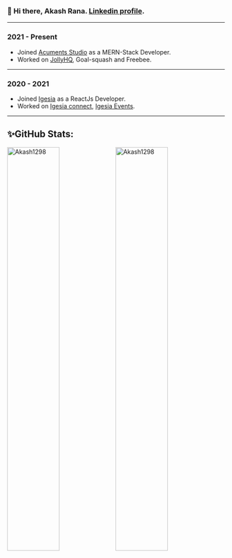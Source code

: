 ###  👋 Hi there, Akash Rana. [Linkedin profile](https://www.linkedin.com/in/akash-rana-b485871aa/).

---------
### 2021 - Present

-   Joined  [Acuments Studio](https://acuments.com/)  as a MERN-Stack Developer.
-   Worked on [JollyHQ](https://www.jollyhq.com/), Goal-squash and Freebee.

----------

### 2020 - 2021

-   Joined  [Igesia](https://igesia.co/)  as a ReactJs Developer.
-   Worked on [Igesia connect](https://console.igesia.co/), [Igesia Events](https://igesia.co/events).

----------

## ✨GitHub Stats: 

<div>
 <img width="49%" src="https://github-readme-streak-stats.herokuapp.com/?user=Akash1298&theme=tokyonight" alt="Akash1298" />
 <img width="49%" src="https://activity-graph.herokuapp.com/graph?username=Akash1298&theme=nord" alt="Akash1298" />
</div>

<!-- <div>
<img width="41%" src="https://github-readme-stats.vercel.app/api/top-langs?username=ayushkumar731&show_icons=true&locale=en&layout=compact&theme=tokyonight" alt="ayushkumar731" />
<div> -->
